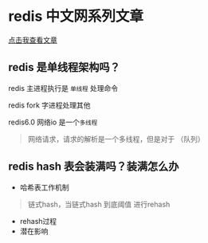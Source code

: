 

# redis 中文网系列文章

[点击我查看文章](http://redis.cn/topics/)



## redis 是单线程架构吗？

redis 主进程执行是 `单线程` 处理命令

redis fork 字进程处理其他

redis6.0 网络io 是一个`多线程`
> 网络请求，请求的解析是一个多线程，但是对于 （队列）


## redis hash 表会装满吗？装满怎么办

- 哈希表工作机制
> 链式hash，当链式hash 到底阈值 进行rehash

- rehash过程
- 潜在影响
